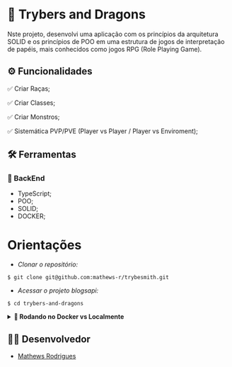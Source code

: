 
# :scroll: Trybers and Dragons

Nste projeto, desenvolvi uma aplicação com os princípios da arquitetura SOLID e os princípios de POO em uma estrutura de jogos de interpretação de papéis, mais conhecidos como jogos RPG (Role Playing Game).

## ⚙️ Funcionalidades

✅ Criar Raças;

✅ Criar Classes;

✅ Criar Monstros;

✅ Sistemática PVP/PVE (Player vs Player / Player vs Enviroment);

## :hammer_and_wrench: Ferramentas 
### 🍮 BackEnd
- TypeScript;
- POO;
- SOLID;
- DOCKER;

# Orientações

- *Clonar o repositório:*

```
$ git clone git@github.com:mathews-r/trybesmith.git
```

- *Acessar o projeto blogsapi:*

```
$ cd trybers-and-dragons
```

<details>
  <summary><strong>🐋 Rodando no Docker vs Localmente</strong></summary><br />
  
  ## Com Docker

  > Rode o serviço `node` com o comando `docker-compose up -d`.
  - Esse serviço irá inicializar um container chamado `trybers_and_dragons`.
  - A partir daqui você pode rodar o container `trybers_and_dragons` via CLI ou abri-lo no VS Code.

  > Use o comando `docker exec -it trybers_and_dragons bash`.

  > Instale as dependências com `npm install`
  
  ⚠ Atenção ⚠ Caso opte por utilizar o Docker, **TODOS** os comandos disponíveis no `package.json` (npm start, npm test, npm run dev, ...) devem ser executados **DENTRO** do container, ou seja, no terminal que aparece após a execução do comando `docker exec` citado acima. 

<img src="images/remote-container.png" width="800px" >  

---
  
  ## Sem Docker
  
  > Instale as dependências com `npm install`
 
  - Para rodar o projeto desta forma, obrigatoriamente você deve ter o `node` instalado em seu computador.

  <br/>
</details>

## 👨‍💻 Desenvolvedor

- [Mathews Rodrigues](https://www.linkedin.com/in/mathewsrodrigues/)
